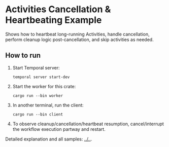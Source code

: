 # Activities Cancellation & Heartbeating Example

Shows how to heartbeat long-running Activities, handle cancellation, perform cleanup logic post-cancellation, and skip activities as needed.

## How to run

1. Start Temporal server:
   ```
   temporal server start-dev
   ```
2. Start the worker for this crate:
   ```
   cargo run --bin worker
   ```
3. In another terminal, run the client:
   ```
   cargo run --bin client
   ```
4. To observe cleanup/cancellation/heartbeat resumption, cancel/interrupt the workflow execution partway and restart.

Detailed explanation and all samples: [../..](../../README.md).

